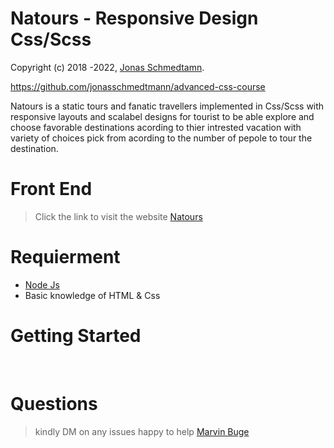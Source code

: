 # Natours - Responsive Design Css/Scss

Copyright (c) 2018 -2022, <a href="https://github.com/jonasschmedtmann">Jonas Schmedtamn</a>.

https://github.com/jonasschmedtmann/advanced-css-course

 Natours is a static tours and fanatic travellers implemented in Css/Scss with responsive layouts and scalabel designs for tourist to be able explore and choose favorable destinations acording to thier intrested vacation with variety of choices pick from acording to the number of pepole to tour the destination.
 
 # Front End
 > Click the  link to visit the website <a href="https://scss-101-natours.netlify.app/" target="_blank">Natours</a>

# Requierment

- <a href="https://nodejs.org/en/download/">Node Js</a>
- Basic knowledge of HTML & Css
 
 # Getting Started
 <br>


# Questions
> kindly DM on any issues happy to help <a href="mailto:bugemarvin@outlook.com">Marvin Buge</a>
